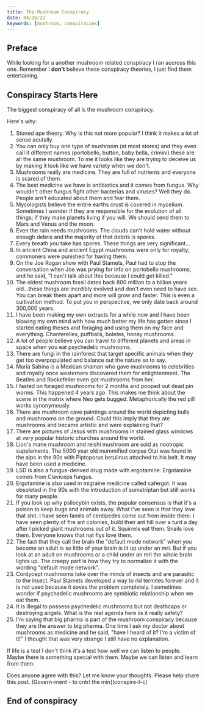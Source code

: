 ```yaml
---
title: The Mushroom Conspiracy
date: 04/26/22
keywords: [mushroom, conspiracies]
---
```

## Preface
While looking for a another mushroom related conspiracy I ran accross this one.
Remember I **don't** believe these conspiracy theories, I just find them entertaining.

## Conspiracy Starts Here
The biggest conspiracy of all is the mushroom conspiracy.

Here's why:

1. Stoned ape theory. Why is this not more popular? I think it makes a lot of sense acutally.
1. You can only buy one type of mushroom (at most stores) and they even call it different names (portobello, button, baby bella, crimini) these are all the same mushroom. To me it looks like they are trying to deceive us by making it look like we have variety when we don't.
1. Mushrooms really are medicine. They are full of nutrients and everyone is scared of them.
1. The best medicine we have is antibiotics and it comes from fungus. Why wouldn't other fungus fight other bacterias and viruses? Well they do. People arn't educated about them and fear them.
1. Mycologists believe the entire earths crust is covered in mycelium. Sometimes I wonder if they are responsible for the evolution of all things; if they make planets living if you will. We should send them to Mars and Venus and the moon.
1. Even the rain needs mushrooms. The clouds can't hold water without enough debris and the majority of that debris is spores.
1. Every breath you take has spores. These things are very significant...
1. In ancient China and ancient Egypt mushrooms were only for royalty, commoners were punished for having them.
1. On the Joe Rogan show with Paul Stamets, Paul had to stop the conversation when Joe was prying for info on portobello mushrooms, and he said, "I can't talk about this because I could get killed."
1. The oldest mushroom fossil dates back 800 million to a billion years old...these things are incrdibly evolved and don't even need to have sex. You can break them apart and more will grow and faster. This is even a cultivation method. To put you in perspective, we only date back around 300,000 years.
1. I have been making my own extracts for a while now and I have been blowing my own mind with how much better my life has gotten since I started eating theses and foraging and using them on my face and everything. Chanterelles, puffballs, boletes, honey mushrooms.
1. A lot of people believe you can travel to different planets and areas in space when you eat psychedelic mushrooms.
1. There are fungi in the rainforest that target specific animals when they get too overpopulated and balance out the nature so to say.
1. Maria Sabina is a Mexican shaman who gave mushrooms to celebrities and royalty once westerners discovered them for enlightenment. The Beatles and Rockefeller even got mushrooms from her.
1. I fasted on foraged mushrooms for 2 months and pooped out dead pin worms. This happened 4 years ago. This makes me think about the scene in the matrix where Neo gets bugged. Metaphorically the red pill works synonymously.
1. There are mushroom cave paintings around the world depicting bulls and mushrooms on the ground. Could this imply that they ate mushrooms and became artistic and were explaining that?
1. There are pictures of Jesus with mushrooms in stained glass windows at very popular historic churches around the world.
1. Lion's mane mushroom and reishi mushroom are sold as nootropic supplements. The 5000 year old mummified corpse Otzi was found in the alps in the 90s with Piptoporus betulinus attached to his belt. It may have been used a medicine.
1. LSD is also a fungus-derived drug made with ergotamine. Ergotamine comes from Claviceps fungus.
1. Ergotamine is also used in migraine medicine called cafergot. It was obsoleted in the 90s with the introduction of sumatriptan but still works for many people.
1. If you look up why psilocybin exists, the popular consensus is that it's a poison to keep bugs and animals away. What I've seen is that they love that shit. I have seen famils of centipedes come out from inside them. I have seen plenty of fire ant colonies, build their ant hill over a turd a day after I picked giant mushrooms out of it. Squirrels eat them. Snails love them. Everyone knows that nat flys love them.
1. The fact that they call the brain the "default mode network" when you become an adult is so little of your brain is lit up under an mri. But if you look at an adult on mushrooms or a child under an mri the whole brain lights up. The creepy part is how they try to normalize it with the wording "default mode network".
1. Cordycept mushrooms take over the minds of insects and are parasitic to the insect. Paul Stamets developed a way to rid termites forever and it is not used because it soves the problem completely. I sometimes wonder if psychedelic mushrooms are symbiotic relationship when we eat them.
1. It is illegal to possess psychedelic mushrooms but not deathcaps or destroying angels. What is the real agenda here iis it really safety?
1. I'm saying that big pharma is part of the mushroom conspiracy because they are the answer to big pharma. One time I ask my doctor about mushrooms as medicine and he said, "have I heard of it? I'm a victim of it!" I thought that was very strange I still have no explanation.

If life is a test I don't think it's a test how well we can listen to people. Maybe there is something special with them. Maybe we can listen and learn from them.

Does anyone agree with this? Let me know your thoughts. Please help share this post. (Govern-ment - to cntrl the min](conspire-I-c)

**End of conspiracy**
---

